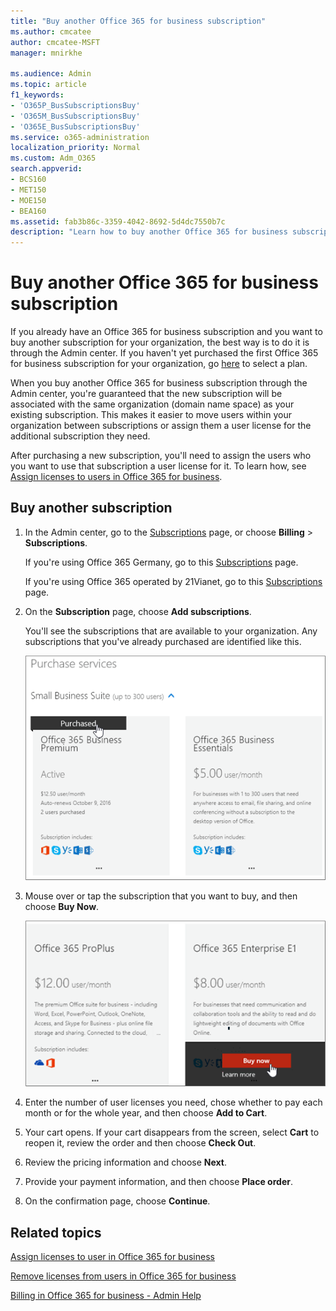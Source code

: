 ```yaml
---
title: "Buy another Office 365 for business subscription"
ms.author: cmcatee
author: cmcatee-MSFT
manager: mnirkhe

ms.audience: Admin
ms.topic: article
f1_keywords:
- 'O365P_BusSubscriptionsBuy'
- 'O365M_BusSubscriptionsBuy'
- 'O365E_BusSubscriptionsBuy'
ms.service: o365-administration
localization_priority: Normal
ms.custom: Adm_O365
search.appverid:
- BCS160
- MET150
- MOE150
- BEA160
ms.assetid: fab3b86c-3359-4042-8692-5d4dc7550b7c
description: "Learn how to buy another Office 365 for business subscription for your organization when you already have a subscription. "
---
```


# Buy another Office 365 for business subscription

If you already have an Office 365 for business subscription and you want to buy another subscription for your organization, the best way is to do it is through the Admin center. If you haven't yet purchased the first Office 365 for business subscription for your organization, go [here](https://products.office.com/business/compare-office-365-for-business-plans) to select a plan. 
  
When you buy another Office 365 for business subscription through the Admin center, you're guaranteed that the new subscription will be associated with the same organization (domain name space) as your existing subscription. This makes it easier to move users within your organization between subscriptions or assign them a user license for the additional subscription they need.
  
After purchasing a new subscription, you'll need to assign the users who you want to use that subscription a user license for it. To learn how, see [Assign licenses to users in Office 365 for business](assign-licenses-to-users.md).
  
## Buy another subscription

1. In the Admin center, go to the [Subscriptions](https://go.microsoft.com/fwlink/p/?linkid=842054) page, or choose **Billing** \> **Subscriptions**.
    
    If you're using Office 365 Germany, go to this [Subscriptions](https://go.microsoft.com/fwlink/p/?linkid=847745) page. 
    
    If you're using Office 365 operated by 21Vianet, go to this [Subscriptions](https://go.microsoft.com/fwlink/p/?linkid=850626) page. 
    
2. On the **Subscription** page, choose **Add subscriptions**.
    
    You'll see the subscriptions that are available to your organization. Any subscriptions that you've already purchased are identified like this.
    
    ![Banner that shows that a subscription has already been purchased for this organization.](../media/9e18d31a-24a5-4c64-a71c-fafd4a4feb28.png)
  
3. Mouse over or tap the subscription that you want to buy, and then choose **Buy Now**.
    
    ![Buy now link on the purchase services page of the Office 365 admin center.](../media/f344c0a8-c58f-461d-b8e9-cddbb18f8ee8.png)
  
4. Enter the number of user licenses you need, chose whether to pay each month or for the whole year, and then choose **Add to Cart**.
    
5. Your cart opens. If your cart disappears from the screen, select **Cart** to reopen it, review the order and then choose **Check Out**.
    
6. Review the pricing information and choose **Next**.
    
7. Provide your payment information, and then choose **Place order**.
    
8. On the confirmation page, choose **Continue**.
    
## Related topics

[Assign licenses to user in Office 365 for business](assign-licenses-to-users.md)
  
[Remove licenses from users in Office 365 for business](remove-licenses-from-users.md)
  
[Billing in Office 365 for business - Admin Help](subscriptions-and-billing.md)